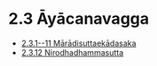 # 2.3 Āyācanavagga

* [2.3.1--11 Mārādisuttaekādasaka](2.3/2.3.1--11.md)
* [2.3.12 Nirodhadhammasutta](2.3/2.3.12.md)
